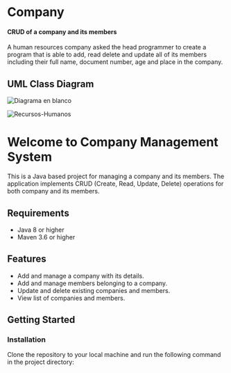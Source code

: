 # Company
#### CRUD of a company and its members 

A human resources company asked the head programmer to create a program that is able to add, read delete and update all of its members including their full name, document number, age and place in the company. 
## UML Class Diagram
![Diagrama en blanco](https://user-images.githubusercontent.com/91750351/218358100-169f91a3-bc41-4453-a96a-2465e55feac4.png)


![Recursos-Humanos](https://user-images.githubusercontent.com/105569564/218094006-9df44ffb-4b7f-4150-898e-2f244fb8cf22.jpg)


# Welcome to Company Management System

This is a Java based project for managing a company and its members. The application implements CRUD (Create, Read, Update, Delete) operations for both company and its members.

## Requirements
- Java 8 or higher
- Maven 3.6 or higher

## Features
- Add and manage a company with its details.
- Add and manage members belonging to a company.
- Update and delete existing companies and members.
- View list of companies and members.

## Getting Started

### Installation

Clone the repository to your local machine and run the following command in the project directory:


